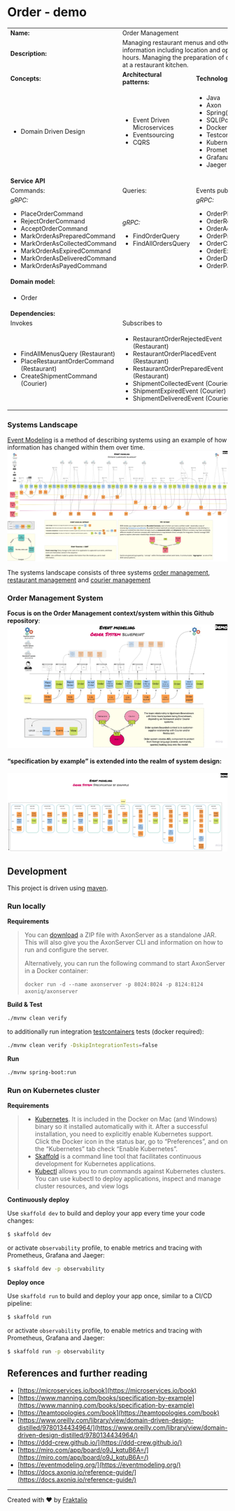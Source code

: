 # Order - demo

<table>
    <tr>
        <td><strong>Name:</strong></td>
        <td colspan="3">Order Management</td>
    </tr>
    <tr>
        <td><strong>Description:</strong></td>
        <td colspan="3">Managing restaurant menus and other information including location and opening hours. Managing the preparation of orders at a restaurant kitchen. </td>
    </tr>
    <tr>
        <td><strong>Concepts:</strong></td>
        <td><strong>Architectural patterns:</strong></td>
        <td><strong>Technology:</strong></td>
    </tr>
    <tr>
        <td>
            <ul>
                <li>Domain Driven Design</li>
            </ul>
        </td>
        <td>
            <ul>
                <li>Event Driven Microservices</li>
                <li>Eventsourcing</li>
                <li>CQRS</li>
            </ul>
        </td>
        <td>
            <ul>
                <li>Java</li>
                <li>Axon</li>
                <li>Spring(Boot)</li>
                <li>SQL(Postgres)</li>
                <li>Docker</li>
                <li>Testcontainers</li>
                <li>Kubernetes</li>
                <li>Prometheus</li>
                <li>Grafana</li>
                <li>Jaeger</li>
            </ul>
        </td>
    </tr>
    <tr>
        <td colspan="3"><strong>Service API</strong></td>
    </tr>
     <tr>
        <td>Commands:</td>
        <td>Queries:</td>
        <td>Events published:</td>
    </tr>
    <tr>
        <td>
            <i>gRPC:</i>
            <ul>
                <li>PlaceOrderCommand</li>
                <li>RejectOrderCommand</li>
                <li>AcceptOrderCommand</li>
                <li>MarkOrderAsPreparedCommand</li>
                <li>MarkOrderAsCollectedCommand</li>
                <li>MarkOrderAsExpiredCommand</li>
                <li>MarkOrderAsDeliveredCommand</li>
                <li>MarkOrderAsPayedCommand</li>
            </ul>
        </td>
        <td>
            <i>gRPC:</i>
            <ul>
                <li>FindOrderQuery</li>
                <li>FindAllOrdersQuery</li>
            </ul>
        </td>
        <td>
            <i>gRPC:</i>
            <ul>
                <li>OrderPlaced</li>
                <li>OrderRejected</li>
                <li>OrderAccepted</li>
                <li>OrderPrepared</li>
                <li>OrderCollected</li>
                <li>OrderExpired</li>
                <li>OrderDelivered</li>
                <li>OrderPayed</li>
            </ul>
        </td>
    </tr>
    <tr>
        <td colspan="3"><strong>Domain model:</strong></td>
    </tr>
    <tr>
        <td colspan="3">
            <ul>
                <li>Order</li>
            </ul>
        </td>
    </tr>
    <tr>
        <td colspan="3"><strong>Dependencies:</strong></td>
    </tr>
    <tr>
        <td colspan="1">Invokes</td>
        <td colspan="2">Subscribes to</td>
    </tr>
    <tr>
        <td colspan="1">
            <ul>
                <li>FindAllMenusQuery (Restaurant)</li>
                <li>PlaceRestaurantOrderCommand (Restaurant)</li>
                <li>CreateShipmentCommand (Courier)</li>
            </ul>
        </td>
        <td colspan="2">
            <ul>
               <li>RestaurantOrderRejectedEvent (Restaurant)</li>
               <li>RestaurantOrderPlacedEvent (Restaurant)</li>
               <li>RestaurantOrderPreparedEvent (Restaurant)</li>
               <li>ShipmentCollectedEvent (Courier)</li>
               <li>ShipmentExpiredEvent (Courier)</li>
               <li>ShipmentDeliveredEvent (Courier)</li>
           </ul>
        </td>
    </tr>
</table>



### Systems Landscape
[Event Modeling](https://eventmodeling.org/) is a method of describing systems using an example of how information has changed within them over time.
![event modeling](.assets/event-model-systems-landscape.jpg)

The systems landscape consists of three systems [order management](https://github.com/fraktalio/order-demo), [restaurant management](https://github.com/fraktalio/restaurant-demo) and [courier management](https://github.com/fraktalio/courier-demo)

### **Order Management System**
**Focus is on the Order Management context/system within this Github repository**:
![event modeling](.assets/event-model.jpg)

#### “specification by example” is extended into the realm of system design:
![spec by example](.assets/spec-by-example.jpg)



## Development

This project is driven using [maven].


### Run locally 

**Requirements**

>You can [download](https://download.axoniq.io/axonserver/AxonServer.zip) a ZIP file with AxonServer as a standalone JAR. This will also give you the AxonServer CLI and information on how to run and configure the server.
>
>Alternatively, you can run the following command to start AxonServer in a Docker container:
>
>```
>docker run -d --name axonserver -p 8024:8024 -p 8124:8124 axoniq/axonserver
>```

**Build & Test**

```bash
./mvnw clean verify
```
to additionally run integration [testcontainers] tests (docker required):
```bash
./mvnw clean verify -DskipIntegrationTests=false
```
**Run**

```bash
./mvnw spring-boot:run
```

### Run on Kubernetes cluster

**Requirements**

>- [Kubernetes](https://kubernetes.io/). It is included in the Docker on Mac (and Windows) binary so it installed automatically with it. After a successful installation, you need to explicitly enable Kubernetes support. Click the Docker icon in the status bar, go to “Preferences”, and on the “Kubernetes” tab check “Enable Kubernetes”.
>- [Skaffold](https://github.com/GoogleContainerTools/skaffold) is a command line tool that facilitates continuous development for Kubernetes applications.
>- [Kubectl](https://kubernetes.io/docs/tasks/tools/install-kubectl/) allows you to run commands against Kubernetes clusters. You can use kubectl to deploy applications, inspect and manage cluster resources, and view logs

**Continuously deploy**

Use `skaffold dev` to build and deploy your app every time your code changes:
```bash
$ skaffold dev
```
or activate `observability` profile, to enable metrics and tracing with Prometheus, Grafana and Jaeger:
```bash
$ skaffold dev -p observability
```
**Deploy once**

Use `skaffold run` to build and deploy your app once, similar to a CI/CD pipeline:
```bash
$ skaffold run
```
or activate `observability` profile, to enable metrics and tracing with Prometheus, Grafana and Jaeger:
```bash
$ skaffold run -p observability
```

## References and further reading

- [https://microservices.io/book](https://microservices.io/book)
- [https://www.manning.com/books/specification-by-example](https://www.manning.com/books/specification-by-example)
- [https://teamtopologies.com/book](https://teamtopologies.com/book)
- [https://www.oreilly.com/library/view/domain-driven-design-distilled/9780134434964/](https://www.oreilly.com/library/view/domain-driven-design-distilled/9780134434964/)
- [https://ddd-crew.github.io/](https://ddd-crew.github.io/)
- [https://miro.com/app/board/o9J_kqtuB6A=/](https://miro.com/app/board/o9J_kqtuB6A=/)
- [https://eventmodeling.org/](https://eventmodeling.org/)
- [https://docs.axoniq.io/reference-guide/](https://docs.axoniq.io/reference-guide/)
   
---
Created with :heart: by [Fraktalio](https://fraktalio.com/)

[maven]: https://maven.apache.org/
[kotlin]: https://kotlinlang.org/
[spring]: https://spring.io/
[axon]: https://axoniq.io/
[testcontainers]: https://www.testcontainers.org/
